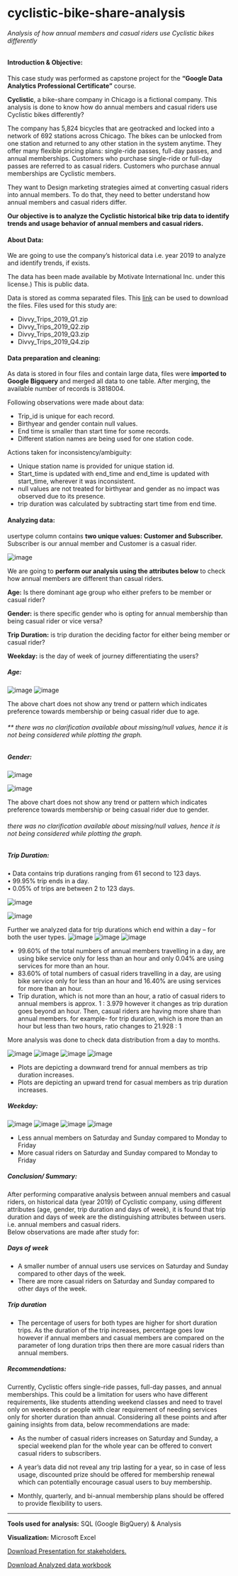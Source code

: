 # cyclistic-bike-share-analysis
###### Analysis of how annual members and casual riders use Cyclistic bikes differently

#### Introduction & Objective:
This case study was performed as capstone project for the <b>“Google Data Analytics Professional Certificate”</b> course. <br>

**Cyclistic**, a bike-share company in Chicago is a fictional company. This analysis is done to know how do annual members and casual riders use Cyclistic bikes differently?

The company has 5,824 bicycles that are geotracked and locked into a network of 692 stations across Chicago. The bikes can be unlocked from one station and returned to any other station in the system anytime. They offer many flexible pricing plans: single-ride passes, full-day passes, and annual memberships. Customers who purchase single-ride or full-day passes are referred to as casual riders. Customers who purchase annual memberships are Cyclistic members.


 They want to Design marketing strategies aimed at converting casual riders into annual members. To do that, they need to better understand how annual members and casual riders differ.
 
 
 **Our objective is to analyze the Cyclistic historical bike trip data to identify trends and usage behavior of annual members and casual riders.**

#### About Data:
We are going to use the company’s historical data i.e. year 2019 to analyze and identify trends, if exists.


The data has been made available by Motivate International Inc. under this license.) This is public data.

Data is stored as comma separated files. This <a href='https://divvy-tripdata.s3.amazonaws.com/index.html'>link</a> can be used to download the files. Files used for this study are:

 - Divvy_Trips_2019_Q1.zip <br>
 - Divvy_Trips_2019_Q2.zip<br>
 - Divvy_Trips_2019_Q3.zip <br>
 - Divvy_Trips_2019_Q4.zip 

#### Data preparation and cleaning:
As data is stored in four files and contain large data, files were <b>imported to Google Bigquery</b> and merged all data to one table. After merging, the available number of records is 3818004.


Following observations were made about data:<br>
-	Trip_id is unique for each record.<br>
-	Birthyear and gender contain null values.<br>
-	End time is smaller than start time for some records.<br>
-	Different station names are being used for one station code.<br>

Actions taken for inconsistency/ambiguity:<br>
-	Unique station name is provided for unique station id.<br>
-	Start_time is updated with end_time and end_time is updated with start_time, wherever it was inconsistent. <br>
-  	null values are not treated for birthyear and gender as no impact was observed due to its presence.<br>
-	trip duration was calculated by subtracting start time from end time.
	
#### Analyzing data:
usertype column contains <b>two unique values: Customer and Subscriber.</b> Subscriber is our annual member and Customer is a casual rider.


![image](https://github.com/anju-pandey/cyclistic-bike-share-analysis/blob/983666a5b4a9e45da49c36dbc591cb172bf9d2cf/Images/1_c_v_s.png)


We are going to **perform our analysis using the attributes below** to check how annual members are different than casual riders.

<b>Age:</b> Is there dominant age group who either prefers to be member or casual rider?

<b>Gender:</b> is there specific gender who is opting for annual membership than being casual rider or vice versa?

<b>Trip Duration:</b> is trip duration the deciding factor for either being member or casual rider?

<b>Weekday:</b> is the day of week of journey differentiating the users?

##### Age:
![image](https://github.com/anju-pandey/cyclistic-bike-share-analysis/blob/3250d98938f0d88fe2e5eb1f2fe748188a4b28e4/Images/age_table.png)
![image](https://github.com/anju-pandey/cyclistic-bike-share-analysis/blob/079354e6314808bba1c0ffc7a5632fc12b9985d5/Images/2_age_chart.png)

The above chart does not show any trend or pattern which indicates preference towards membership or being casual rider due to age.
###### ** there was no clarification available about missing/null values, hence it is not being considered while plotting the graph.

##### Gender:
![image](https://github.com/anju-pandey/cyclistic-bike-share-analysis/blob/876c03ae787c6e88626b9671d8b6d661eda476c7/Images/4_gender_table.png)

![image](https://github.com/anju-pandey/cyclistic-bike-share-analysis/blob/876c03ae787c6e88626b9671d8b6d661eda476c7/Images/5_gender_chart.png)

The above chart does not show any trend or pattern which indicates preference towards membership or being casual rider due to gender.
###### there was no clarification available about missing/null values, hence it is not being considered while plotting the graph.

##### Trip Duration:
•	Data contains trip durations ranging from 61 second to 123 days.      <br> 
•	99.95% trip ends in a day.<br>
•	0.05% of trips are between 2 to 123 days.

![image](https://github.com/anju-pandey/cyclistic-bike-share-analysis/blob/05ef830222187399c34af7914ffcaf30fae7f0a4/Images/6_trip_ending_in_a_day.png)

![image](https://github.com/anju-pandey/cyclistic-bike-share-analysis/blob/05ef830222187399c34af7914ffcaf30fae7f0a4/Images/7_trip_ending_in_a_day_chart.png)


Further we analyzed data for trip durations which end within a day – for both the user types.
![image](https://github.com/anju-pandey/cyclistic-bike-share-analysis/blob/05ef830222187399c34af7914ffcaf30fae7f0a4/Images/8_trip_duration_within_day_annual.png)
![image](https://github.com/anju-pandey/cyclistic-bike-share-analysis/blob/05ef830222187399c34af7914ffcaf30fae7f0a4/Images/9_trip_duration_within_day_casual.png)
![image](https://github.com/anju-pandey/cyclistic-bike-share-analysis/blob/05ef830222187399c34af7914ffcaf30fae7f0a4/Images/10_within_day_chart.png)

- 99.60% of the total numbers of annual members travelling in a day, are using bike service only for less than an hour and only 0.04% are using services for more than an hour. <br>
- 83.60% of total numbers of casual riders travelling in a day, are using bike service only for less than an hour and 16.40% are using services for more than an hour.<br>
- Trip duration, which is not more than an hour, a ratio of casual riders to annual members is approx. 1 : 3.979 however it changes as trip duration goes beyond an hour. Then, casual riders are having more share than annual members. for example- for trip duration, which is more than an hour but less than two hours, ratio changes to 21.928 : 1 <br>

More analysis was done to check data distribution from a day to months.

![image](https://github.com/anju-pandey/cyclistic-bike-share-analysis/blob/05ef830222187399c34af7914ffcaf30fae7f0a4/Images/12_day_to_month_table.png)
![image](https://github.com/anju-pandey/cyclistic-bike-share-analysis/blob/05ef830222187399c34af7914ffcaf30fae7f0a4/Images/11_within_day_chart.png)
![image](https://github.com/anju-pandey/cyclistic-bike-share-analysis/blob/05ef830222187399c34af7914ffcaf30fae7f0a4/Images/13_day_to_month_chart.png)
![image](https://github.com/anju-pandey/cyclistic-bike-share-analysis/blob/05ef830222187399c34af7914ffcaf30fae7f0a4/Images/14_day_to_month_chart.png)
- Plots are depicting a downward trend for annual members as trip duration increases.<br>
- Plots are depicting an upward trend for casual members as trip duration increases.

##### Weekday:
![image](https://github.com/anju-pandey/cyclistic-bike-share-analysis/blob/05ef830222187399c34af7914ffcaf30fae7f0a4/Images/15_weekday_table.png)
![image](https://github.com/anju-pandey/cyclistic-bike-share-analysis/blob/05ef830222187399c34af7914ffcaf30fae7f0a4/Images/16_weekday_chart.png)
![image](https://github.com/anju-pandey/cyclistic-bike-share-analysis/blob/05ef830222187399c34af7914ffcaf30fae7f0a4/Images/17_weekday_chart.png)
![image](https://github.com/anju-pandey/cyclistic-bike-share-analysis/blob/05ef830222187399c34af7914ffcaf30fae7f0a4/Images/18_weekday_chart.png)


- Less annual members on Saturday and Sunday compared to Monday to Friday <br>
- More casual riders on Saturday and Sunday compared to Monday to Friday

##### Conclusion/ Summary:
After performing comparative analysis between annual members and casual riders, on historical data (year 2019) of Cyclistic company, using different attributes (age, gender, trip duration and days of week), it is found that trip duration and days of week are the distinguishing attributes between users. i.e. annual members and casual riders. <br>
Below observations are made after study for: <br>
##### Days of week
- A smaller number of annual users use services on Saturday and Sunday compared to other days of the week.<br>
- There are more casual riders on Saturday and Sunday compared to other days of the week.<br>

##### Trip duration
- The percentage of users for both types are higher for short duration trips. As the duration of the trip increases, percentage goes low however if annual members and casual members are compared on the parameter of long duration trips then there are more casual riders than annual members.

##### Recommendations:
Currently, Cyclistic offers single-ride passes, full-day passes, and annual memberships. This could be a limitation for users who have different requirements, like students attending weekend classes and need to travel only on weekends or people with clear requirement of needing services only for shorter duration than annual. Considering all these points and after gaining insights from data, below recommendations are made:

- As the number of casual riders increases on Saturday and Sunday, a special weekend plan for the whole year can be offered to convert casual riders to subscribers.

- A year’s data did not reveal any trip lasting for a year, so in case of less usage, discounted prize should be offered for membership renewal which can potentially encourage casual users to buy membership. 

- Monthly, quarterly, and bi-annual membership plans should be offered to provide flexibility to users.

----------------------------------------------------------------------------------------------------------------------------
<b>Tools used for analysis:</b> SQL (Google BigQuery) & Analysis

<b>Visualization:</b> Microsoft Excel

<a href='https://docs.google.com/presentation/d/e/2PACX-1vT3N9cvcGDGbgJR5Rqj-4tpSH6CAPbQicG04VS6Ye_0nEAWVL3R_UQ6U2A6iwOwGuKdgO8ICB_dMhz9/pub?start=false&loop=false&delayms=3000'>Download Presentation for stakeholders.</a>


<a href='https://docs.google.com/spreadsheets/d/1hby5QSqIwQYGuWiOMZdF2u1OJ-TbuKk2/edit?usp=sharing&ouid=116714514526983481166&rtpof=true&sd=true'>Download Analyzed data workbook</a>



